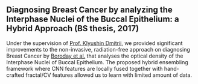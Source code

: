 
## Diagnosing Breast Cancer by analyzing the Interphase Nuclei of the Buccal Epithelium: a Hybrid Approach (BS thesis, 2017)

Under the supervision of [Prof. Klyushin Dmitrii][klyushin], we provided significant improvements to the non-invasive, radiation-free approach on diagnosing Breast Cancer by [Boroday et al.][boroday] that analyses the optical density of the Interphase Nuclei of Buccal Epithelium.
The proposed hybrid ensembling framework where CNN features are locally fused together with hand-crafted fractal/CV features allowed us to learn with limited amount of data.

[boroday]: http://exp-oncology.com.ua/article/1354/analysis-of-malignancy-associated-dna-changes-in-interphase-nuclei-of-buccal-epithelium-in-persons-with-breast-diseases
[klyushin]: https://scholar.google.com/citations?user=8_9s7wcAAAAJ

